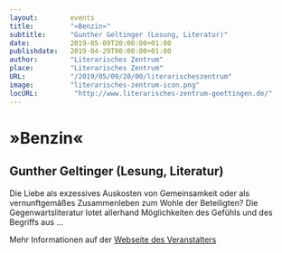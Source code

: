 ```yaml
---
layout:        events
title:         "»Benzin«"
subtitle:      "Gunther Geltinger (Lesung, Literatur)"
date:          2019-05-09T20:00:00+01:00
publishdate:   2019-04-29T00:00:00+01:00
author:        "Literarisches Zentrum"
place:         "Literarisches Zentrum"
URL:           "/2019/05/09/20/00/literarischeszentrum"
image:         "literarisches-zentrum-icon.png"
locURL:         "http://www.literarisches-zentrum-goettingen.de/"
---
```


»Benzin«
===========

Gunther Geltinger (Lesung, Literatur)
-----------


Die Liebe als exzessives Auskosten von Gemeinsamkeit oder als vernunftgemäßes Zusammenleben zum Wohle der Betei­ligten? Die Gegenwartsliteratur lotet allerhand Möglichkeiten des Gefühls und des Begriffs aus ...


Mehr Informationen auf der [Webseite des Veranstalters](http://www.literarisches-zentrum-goettingen.de//programm/2019-1/hauptprogramm/gunter-geltinger/)
